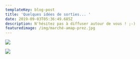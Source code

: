 ```yaml
---
templateKey: blog-post
title: 'Quelques idées de sorties... '
date: 2019-09-03T05:36:49.685Z
description: N'hésitez pas à diffuser autour de vous ! ;-)
featuredimage: /img/marché-amap-prez.jpg
---
```

![](/img/ferme-ouverte-vrécourt-infos.jpg)

![](/img/fête-des-simples-infos.jpg)
